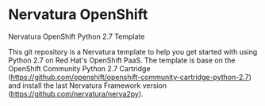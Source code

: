 Nervatura OpenShift
==================

Nervatura OpenShift Python 2.7 Template

This git repository is a Nervatura template to help you get started with using Python 2.7 on Red Hat's OpenShift PaaS.
 The template is base on the OpenShift Community Python 2.7 Cartridge (https://github.com/openshift/openshift-community-cartridge-python-2.7) and install the last Nervatura Framework version (https://github.com/nervatura/nerva2py).


